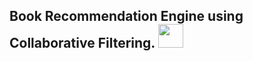 ## Book Recommendation Engine using Collaborative Filtering. <img src="https://user-images.githubusercontent.com/125151906/224496762-9150fdb0-e860-4f11-b4da-27202fdb154d.png" width="40px;" height="38px;">

